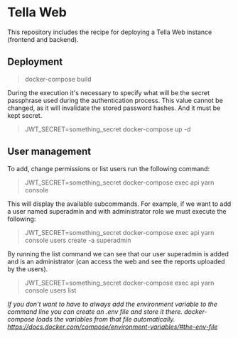 # Tella Web

This repository includes the recipe for deploying a Tella Web instance (frontend and backend).

## Deployment

> docker-compose build

During the execution it's necessary to specify what will be the secret passphrase used during the authentication process. This value cannot be changed, as it will invalidate the stored password hashes. And it must be kept secret.

> JWT_SECRET=something_secret docker-compose up -d

## User management

To add, change permissions or list users run the following command:

> JWT_SECRET=something_secret docker-compose exec api yarn console

This will display the available subcommands. For example, if we want to add a user named superadmin and with administrator role we must execute the following:

> JWT_SECRET=something_secret docker-compose exec api yarn console users create -a superadmin

By running the list command we can see that our user superadmin is added and is an administrator (can access the web and see the reports uploaded by the users).

> JWT_SECRET=something_secret docker-compose exec api yarn console users list

_If you don't want to have to always add the environment variable to the command line you can create an .env file and store it there. docker-compose loads the variables from that file automatically. https://docs.docker.com/compose/environment-variables/#the-env-file_
